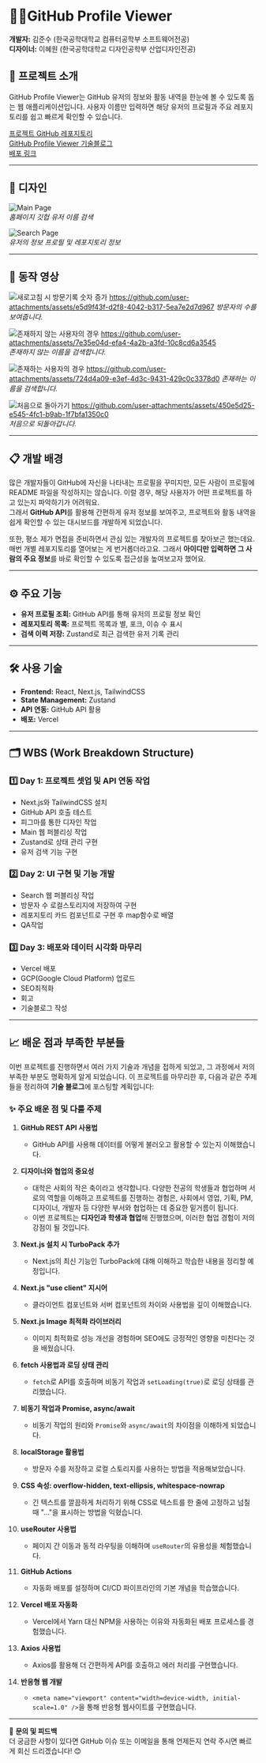 # 🧑‍💻GitHub Profile Viewer

**개발자:** 김준수 (한국공학대학교 컴퓨터공학부 소프트웨어전공)  
**디자이너:** 이혜원 (한국공학대학교 디자인공학부 산업디자인전공)

## 📝 프로젝트 소개

GitHub Profile Viewer는 GitHub 유저의 정보와 활동 내역을 한눈에 볼 수 있도록 돕는 웹 애플리케이션입니다. 사용자 이름만 입력하면 해당 유저의 프로필과 주요 레포지토리를 쉽고 빠르게 확인할 수 있습니다.

[프로젝트 GitHub 레포지토리](https://github.com/kimjusnu/github_profile_viewer)  
[GitHub Profile Viewer 기술블로그](https://dietisdie.tistory.com/category/%ED%94%84%EB%A1%9C%EC%A0%9D%ED%8A%B8/GitHub%20Profile%20Viewer)  
[배포 링크](https://github-profile-viewer-mu.vercel.app/)

---

## 🎨 디자인

![Main Page](./public/main.png)  
_홈페이지 깃헙 유저 이름 검색_

![Search Page](./public/search.png)  
_유저의 정보 프로필 및 레포지토리 정보_

---

## 🎥 동작 영상

![새로고침 시 방문기록 숫자 증가]()
https://github.com/user-attachments/assets/e5d9f43f-d2f8-4042-b317-5ea7e2d7d967
_방문자의 수를 보여줍니다._

![존재하지 않는 사용자의 경우]()
https://github.com/user-attachments/assets/7e35e04d-efa4-4a2b-a3fd-10c8cd6a3545  
_존재하지 않는 이름을 검색합니다._

![존재하는 사용자의 경우]()
https://github.com/user-attachments/assets/724d4a09-e3ef-4d3c-9431-429c0c3378d0
_존재하는 이름을 검색합니다._

![처음으로 돌아가기]()
https://github.com/user-attachments/assets/450e5d25-e545-4fc1-b9ab-1f7bfa1350c0  
_처음으로 되돌아갑니다._

---

## 📋 개발 배경

많은 개발자들이 GitHub에 자신을 나타내는 프로필을 꾸미지만, 모든 사람이 프로필에 README 파일을 작성하지는 않습니다. 이럴 경우, 해당 사용자가 어떤 프로젝트를 하고 있는지 파악하기가 어려워요.  
그래서 **GitHub API**를 활용해 간편하게 유저 정보를 보여주고, 프로젝트와 활동 내역을 쉽게 확인할 수 있는 대시보드를 개발하게 되었습니다.

또한, 평소 제가 면접을 준비하면서 관심 있는 개발자의 프로젝트를 찾아보곤 했는데요. 매번 개별 레포지토리를 열어보는 게 번거롭더라고요. 그래서 **아이디만 입력하면 그 사람의 주요 정보**를 바로 확인할 수 있도록 접근성을 높여보고자 했어요.

---

## ⚙️ 주요 기능

- **유저 프로필 조회:** GitHub API를 통해 유저의 프로필 정보 확인
- **레포지토리 목록:** 프로젝트 목록과 별, 포크, 이슈 수 표시
- **검색 이력 저장:** Zustand로 최근 검색한 유저 기록 관리

---

## 🛠 사용 기술

- **Frontend:** React, Next.js, TailwindCSS
- **State Management:** Zustand
- **API 연동:** GitHub API 활용
- **배포:** Vercel

---

## 🗂 WBS (Work Breakdown Structure)

### 1️⃣ Day 1: 프로젝트 셋업 및 API 연동 작업

- Next.js와 TailwindCSS 설치
- GitHub API 호출 테스트
- 피그마를 통한 디자인 작업
- Main 웹 퍼블리싱 작업
- Zustand로 상태 관리 구현
- 유저 검색 기능 구현

### 2️⃣ Day 2: UI 구현 및 기능 개발

- Search 웹 퍼블리싱 작업
- 방문자 수 로컬스토리지에 저장하여 구현
- 레포지토리 카드 컴포넌트로 구현 후 map함수로 배열
- QA작업

### 3️⃣ Day 3: 배포와 데이터 시각화 마무리

- Vercel 배포
- GCP(Google Cloud Platform) 업로드
- SEO최적화
- 회고
- 기술블로그 작성

---

## 📈 배운 점과 부족한 부분들

이번 프로젝트를 진행하면서 여러 가지 기술과 개념을 접하게 되었고, 그 과정에서 저의 부족한 부분도 명확하게 알게 되었습니다. 이 프로젝트를 마무리한 후, 다음과 같은 주제들을 정리하여 **기술 블로그**에 포스팅할 계획입니다:

### ✨ 주요 배운 점 및 다룰 주제

1. **GitHub REST API 사용법**

   - GitHub API를 사용해 데이터를 어떻게 불러오고 활용할 수 있는지 이해했습니다.

2. **디자이너와 협업의 중요성**

   - 대학은 사회의 작은 축이라고 생각합니다. 다양한 전공의 학생들과 협업하며 서로의 역할을 이해하고 프로젝트를 진행하는 경험은, 사회에서 영업, 기획, PM, 디자이너, 개발자 등 다양한 부서와 협업하는 데 중요한 밑거름이 됩니다.
   - 이번 프로젝트는 **디자인과 학생과 협업**해 진행했으며, 이러한 협업 경험이 저의 강점이 될 것입니다.

3. **Next.js 설치 시 TurboPack 추가**

   - Next.js의 최신 기능인 TurboPack에 대해 이해하고 학습한 내용을 정리할 예정입니다.

4. **Next.js "use client" 지시어**

   - 클라이언트 컴포넌트와 서버 컴포넌트의 차이와 사용법을 깊이 이해했습니다.

5. **Next.js Image 최적화 라이브러리**

   - 이미지 최적화로 성능 개선을 경험하며 SEO에도 긍정적인 영향을 미친다는 것을 배웠습니다.

6. **fetch 사용법과 로딩 상태 관리**

   - `fetch`로 API를 호출하며 비동기 작업과 `setLoading(true)`로 로딩 상태를 관리했습니다.

7. **비동기 작업과 Promise, async/await**

   - 비동기 작업의 원리와 `Promise`와 `async/await`의 차이점을 이해하게 되었습니다.

8. **localStorage 활용법**

   - 방문자 수를 저장하고 로컬 스토리지를 사용하는 방법을 적용해보았습니다.

9. **CSS 속성: overflow-hidden, text-ellipsis, whitespace-nowrap**

   - 긴 텍스트를 깔끔하게 처리하기 위해 CSS로 텍스트를 한 줄에 고정하고 넘칠 때 "..."을 표시하는 방법을 익혔습니다.

10. **useRouter 사용법**

    - 페이지 간 이동과 동적 라우팅을 이해하며 `useRouter`의 유용성을 체험했습니다.

11. **GitHub Actions**

    - 자동화 배포를 설정하며 CI/CD 파이프라인의 기본 개념을 학습했습니다.

12. **Vercel 배포 자동화**

    - Vercel에서 Yarn 대신 NPM을 사용하는 이유와 자동화된 배포 프로세스를 경험했습니다.

13. **Axios 사용법**

    - Axios를 활용해 더 간편하게 API를 호출하고 에러 처리를 구현했습니다.

14. **반응형 웹 개발**
    - `<meta name="viewport" content="width=device-width, initial-scale=1.0" />`을 통해 반응형 웹사이트를 구현했습니다.

---

📧 **문의 및 피드백**  
더 궁금한 사항이 있다면 GitHub 이슈 또는 이메일을 통해 언제든지 연락 주시면 빠르게 회신 드리겠습니다! 😊
